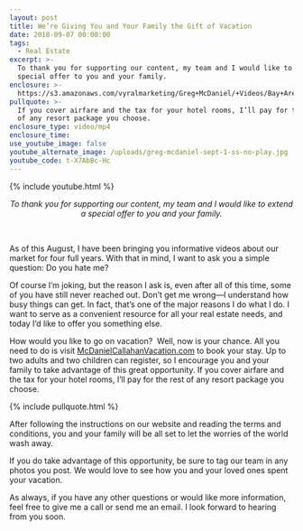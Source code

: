 ```yaml
---
layout: post
title: We’re Giving You and Your Family the Gift of Vacation
date: 2018-09-07 00:00:00
tags:
  - Real Estate
excerpt: >-
  To thank you for supporting our content, my team and I would like to extend a
  special offer to you and your family.
enclosure: >-
  https://s3.amazonaws.com/vyralmarketing/Greg+McDaniel/+Videos/Bay+Area+Real+Estate+Agent+-+Were+Giving+You+and+Your+Family+the+Gift+of+Vacation.mp4
pullquote: >-
  If you cover airfare and the tax for your hotel rooms, I’ll pay for the rest
  of any resort package you choose.
enclosure_type: video/mp4
enclosure_time:
use_youtube_image: false
youtube_alternate_image: /uploads/greg-mcdaniel-sept-1-ss-no-play.jpg
youtube_code: t-X7AbBc-Hc
---
```


{% include youtube.html %}

<center><em>To thank you for supporting our content, my team and I would like to extend a special offer to you and your family.</em></center>

 

As of this August, I have been bringing you informative videos about our market for four full years. With that in mind, I want to ask you a simple question: Do you hate me?

Of course I’m joking, but the reason I ask is, even after all of this time, some of you have still never reached out. Don’t get me wrong—I understand how busy things can get. In fact, that’s one of the major reasons I do what I do. I want to serve as a convenient resource for all your real estate needs, and today I’d like to offer you something else. 

How would you like to go on vacation?  Well, now is your chance. All you need to do is visit [McDanielCallahanVacation.com](www.mcdanielcallahanvacation.com) to book your stay. Up to two adults and two children can register, so I encourage you and your family to take advantage of this great opportunity. If you cover airfare and the tax for your hotel rooms, I’ll pay for the rest of any resort package you choose.

{% include pullquote.html %}

After following the instructions on our website and reading the terms and conditions, you and your family will be all set to let the worries of the world wash away.

If you do take advantage of this opportunity, be sure to tag our team in any photos you post. We would love to see how you and your loved ones spent your vacation.

As always, if you have any other questions or would like more information, feel free to give me a call or send me an email. I look forward to hearing from you soon.